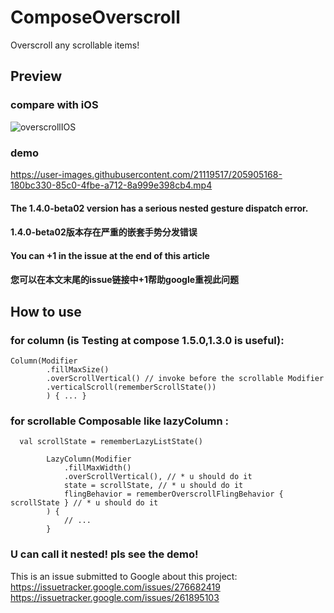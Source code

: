 # ComposeOverscroll
Overscroll any scrollable items!

## Preview
### compare with iOS
![overscrollIOS](https://user-images.githubusercontent.com/21119517/206082779-0c98ae17-b54c-4088-bec4-4c2e0cfd5672.gif)

### demo
https://user-images.githubusercontent.com/21119517/205905168-180bc330-85c0-4fbe-a712-8a999e398cb4.mp4

#### The 1.4.0-beta02 version has a serious nested gesture dispatch error.
####  1.4.0-beta02版本存在严重的嵌套手势分发错误
#### You can +1 in the issue at the end of this article
#### 您可以在本文末尾的issue链接中+1帮助google重视此问题

## How to use

### for column (is Testing at compose 1.5.0,1.3.0 is useful):
```
Column(Modifier
        .fillMaxSize()
        .overScrollVertical() // invoke before the scrollable Modifier
        .verticalScroll(rememberScrollState())
        ) { ... }
```
### for scrollable Composable like lazyColumn :
```
  val scrollState = rememberLazyListState()
        
        LazyColumn(Modifier
            .fillMaxWidth()
            .overScrollVertical(), // * u should do it
            state = scrollState, // * u should do it
            flingBehavior = rememberOverscrollFlingBehavior { scrollState } // * u should do it
        ) {
            // ...
        }
```
### U can call it nested! pls see the demo!

This is an issue submitted to Google about this project:
https://issuetracker.google.com/issues/276682419
https://issuetracker.google.com/issues/261895103

